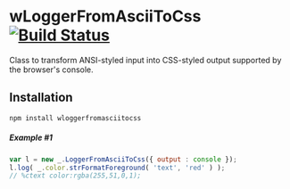 
# wLoggerFromAsciiToCss [![Build Status](https://travis-ci.org/Wandalen/wLoggerFromAsciiToCss.svg?branch=master)](https://travis-ci.org/Wandalen/wLoggerFromAsciiToCss)

Class to transform ANSI-styled input into CSS-styled output supported by the browser's console.

## Installation
```terminal
npm install wloggerfromasciitocss
```

##### Example #1
```javascript
var l = new _.LoggerFromAsciiToCss({ output : console });
l.log( _.color.strFormatForeground( 'text', 'red' ) );
// %ctext color:rgba(255,51,0,1);
```



















